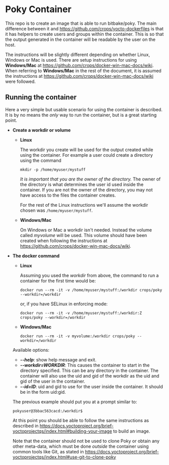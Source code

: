 Poky Container
========================
This repo is to create an image that is able to run bitbake/poky. The main
difference between it and https://github.com/crops/yocto-dockerfiles is that
it has helpers to create users and groups within the container. This is so that
the output generated in the container will be readable by the user on the
host.

The instructions will be slightly different depending on whether Linux, Windows or Mac is used. There are setup instructions for using **Windows/Mac** at https://github.com/crops/docker-win-mac-docs/wiki. When referring to **Windows/Mac** in the rest of the document, it is assumed the instructions at https://github.com/crops/docker-win-mac-docs/wiki were followed.

Running the container
---------------------
Here a very simple but usable scenario for using the container is described.
It is by no means the *only* way to run the container, but is a great starting
point.

* **Create a workdir or volume**
  * **Linux**

    The workdir you create will be used for the output created while using the container.
    For example a user could create a directory using the command
  
    ```
    mkdir -p /home/myuser/mystuff
    ```

    *It is important that you are the owner of the directory.* The owner of the
    directory is what determines the user id used inside the container. If you
    are not the owner of the directory, you may not have access to the files the
    container creates.

    For the rest of the Linux instructions we'll assume the workdir chosen was
    `/home/myuser/mystuff`.
    
  * **Windows/Mac**

    On Windows or Mac a workdir isn't needed. Instead the volume called *myvolume* will be used. This volume should have been created when following the instructions at https://github.com/crops/docker-win-mac-docs/wiki.


* **The docker command**
  * **Linux**

    Assuming you used the *workdir* from above, the command
    to run a container for the first time would be:

    ```
    docker run --rm -it -v /home/myuser/mystuff:/workdir crops/poky --workdir=/workdir
    ```
    or, if you have SELinux in enforcing mode:
    ```
    docker run --rm -it -v /home/myuser/mystuff:/workdir:Z crops/poky --workdir=/workdir
    ```
    
  * **Windows/Mac**
  
    ```
    docker run --rm -it -v myvolume:/workdir crops/poky --workdir=/workdir
    ```

  Available options:
  * **_--help_**: show help message and exit.
  * **_--workdir=WORKDIR_**: This causes the container to start in the directory
    specified. This can be any directory in the container. The container will also use the uid and gid
    of the workdir as the uid and gid of the user in the container.
  * **_--id=ID_**: uid and gid to use for the user inside the container. It should be in the form uid:gid.

  The previous example should put you at a prompt similar to:
  ```
  pokyuser@3bbac563cacd:/workdir$
  ```
  At this point you should be able to follow the same instructions as described
  in https://docs.yoctoproject.org/brief-yoctoprojectqs/index.html#building-your-image to build an image.

  Note that the container should not be used to clone Poky or obtain any other meta-data, which must be done
  _outside_ the container using common tools like Git, as stated in https://docs.yoctoproject.org/brief-yoctoprojectqs/index.html#use-git-to-clone-poky
